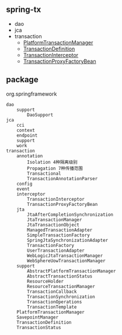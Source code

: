 ## spring-tx
* dao
* jca
* transaction
  * [PlatformTransactionManager](/20-framework/src/spring/spring-tx/transaction/PlatformTransactionManager.md)
  * [TransactionDefinition](/20-framework/src/spring/spring-tx/transaction/TransactionDefinition.md)
  * [TransactionInterceptor](/20-framework/src/spring/spring-tx/transaction/interceptor/TransactionInterceptor.md)
  * [TransactionProxyFactoryBean](/20-framework/src/spring/spring-tx/transaction/interceptor/TransactionProxyFactoryBean.md)

## package
org.springframework
```
dao
    support
        DaoSupport
jca
    cci
    context
    endpoint
    support
    work
transaction
    annotation
        Isolation 4种隔离级别
        Propagation 7种传播范围
        Transactional
        TransactionAnnotationParser
    config
    event
    interceptor
        TransactionInterceptor
        TransactionProxyFactoryBean
    jta
        JtaAfterCompletionSynchronization
        JtaTransactionManager
        JtaTransactionObject
        ManagedTransactionAdapter
        SimpleTransactionFactory
        SpringJtaSynchronizationAdapter
        TransactionFactory
        UserTransactionAdapter
        WebLogicJtaTransactionManager
        WebSphereUowTransactionManager
    support
        AbstractPlatformTransactionManager
        AbstractTransactionStatus
        ResourceHolder
        ResourceTransactionManager
        TransactionCallback
        TransactionSynchronization
        TransactionOperations
        TransactionTemplate
    PlatformTransactionManager
    SavepointManager
    TransactionDefinition
    TransactionStatus
```
